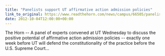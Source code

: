 ```yaml
---
title: "Panelists support UT affirmative action admission policies"
link_to_original: https://www.readthehorn.com/news/campus/66505/panelists_support_ut_affirmative_action_admission_policies)  
date: 2012-10-04T12:00:00+00:00
---
```

  
The Horn -- A panel of experts convened at UT Wednesday to discuss the positive potential of affirmative action admission policies -- exactly one week before UT will defend the constitutionality of the practice before the U.S. Supreme Court...  


